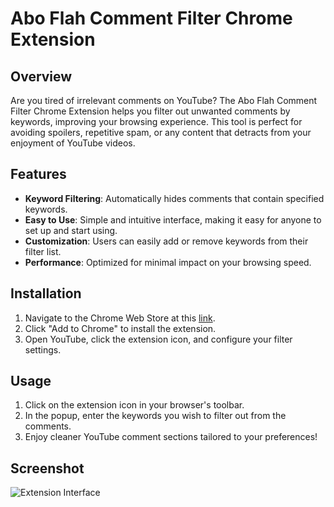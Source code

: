 # Abo Flah Comment Filter Chrome Extension

## Overview

Are you tired of irrelevant comments on YouTube? The Abo Flah Comment Filter Chrome Extension helps you filter out unwanted comments by keywords, improving your browsing experience. This tool is perfect for avoiding spoilers, repetitive spam, or any content that detracts from your enjoyment of YouTube videos.

## Features

- **Keyword Filtering**: Automatically hides comments that contain specified keywords.
- **Easy to Use**: Simple and intuitive interface, making it easy for anyone to set up and start using.
- **Customization**: Users can easily add or remove keywords from their filter list.
- **Performance**: Optimized for minimal impact on your browsing speed.

## Installation

1. Navigate to the Chrome Web Store at this [link](https://chromewebstore.google.com/detail/filter-youtube-comment-se/nnmdddolhpmkahhiinmeclfobifmpdpa).
2. Click "Add to Chrome" to install the extension.
3. Open YouTube, click the extension icon, and configure your filter settings.

## Usage

1. Click on the extension icon in your browser's toolbar.
2. In the popup, enter the keywords you wish to filter out from the comments.
3. Enjoy cleaner YouTube comment sections tailored to your preferences!

## Screenshot

![Extension Interface](https://lh3.googleusercontent.com/Qyk0lmLYqrFVP2BcjdhQesbPH6u3ZPSiC76K8Oy4PO2kQnkcXiuAOldlJGdTVeMYzjbkwj3uoJ2l3tw29UBDx9BvZZI=s1280-w1280-h800)
